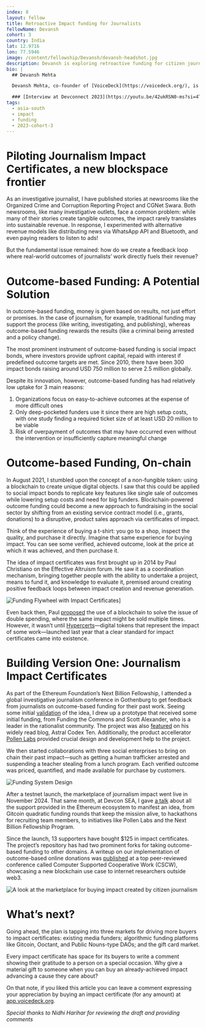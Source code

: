 ```yaml
---
index: 8
layout: fellow
title: Retroactive Impact funding for Journalists
fellowName: Devansh
cohort: 3
country: India
lat: 12.9716
lon: 77.5946
image: /content/fellowship/Devansh/devansh-headshot.jpg
description: Devansh is exploring retroactive funding for citizen journalists using the hypercerts standard.
bio: |
  ## Devansh Mehta

  Devansh Mehta, co-founder of [VoiceDeck](https://voicedeck.org/), is interested in mapping out public good impact space. Impact methodologies and markets for environmental use cases are well-documented mechanisms, but sometimes 'impact' wanders into more subjective territory: Investigative journalism, for example, is undoubtedly a public good. How can the real work of journalists be documented and valued in a way that fits into the right funding mechanism? Devansh will work with citizen journalism newsrooms to explore methodologies of impact documentation using the [hypercerts standard](https://hypercerts.org/), with an aim to find a good mechanism of retroactive funding for positive social outcomes.

  ### [Interview at Devconnect 2023](https://youtu.be/42ukRSN0-ms?si=4T4ud4CDUmIkPsii)
tags:
  - asia-south
  - impact
  - funding
  - 2023-cohort-3
---
```


# **Piloting Journalism Impact Certificates, a new blockspace frontier**

As an investigative journalist, I have published stories at newsrooms like the Organized Crime and Corruption Reporting Project and CGNet Swara. Both newsrooms, like many investigative outlets, face a common problem: while many of their stories create tangible outcomes, the impact rarely translates into sustainable revenue. In response, I experimented with alternative revenue models like distributing news via WhatsApp API and Bluetooth, and even paying readers to listen to ads!

But the fundamental issue remained: how do we create a feedback loop where real-world outcomes of journalists’ work directly fuels their revenue?

# Outcome-based Funding: A Potential Solution

In outcome-based funding, money is given based on results, not just effort or promises. In the case of journalism, for example, traditional funding may support the process (like writing, investigating, and publishing), whereas outcome-based funding rewards the results (like a criminal being arrested and a policy change). 

The most prominent instrument of outcome-based funding is social impact bonds, where investors provide upfront capital, repaid with interest if predefined outcome targets are met. Since 2010, there have been 300 impact bonds raising around USD 750 million to serve 2.5 million globally. 

Despite its innovation, however, outcome-based funding has had relatively low uptake for 3 main reasons:

1. Organizations focus on easy-to-achieve outcomes at the expense of more difficult ones  
2. Only deep-pocketed funders use it since there are high setup costs, with one study finding a required ticket size of at least USD 20 million to be viable  
3. Risk of overpayment of outcomes that may have occurred even without the intervention or insufficiently capture meaningful change

# Outcome-based Funding, On-chain

In August 2021, I stumbled upon the concept of a non-fungible token: using a blockchain to create unique digital objects. I saw that this could be applied to social impact bonds to replicate key features like single sale of outcomes while lowering setup costs and need for big funders. Blockchain-powered outcome funding could become a new approach to fundraising in the social sector by shifting from an existing service contract model (i.e., grants, donations) to a disruptive, product sales approach via certificates of impact. 

Think of the experience of buying a t-shirt: you go to a shop, inspect the quality, and purchase it directly. Imagine that same experience for buying impact. You can see some verified, achieved outcome, look at the price at which it was achieved, and then purchase it. 

The idea of impact certificates was first brought up in 2014 by Paul Christiano on the Effective Altruism forum. He saw it as a coordination mechanism, bringing together people with the ability to undertake a project, means to fund it, and knowledge to evaluate it, premised around creating positive feedback loops between impact creation and revenue generation.

![Funding Flywheel with Impact Certificates](https://storage.googleapis.com/ethereum-hackmd/upload_39d68f98054e596978ae20bbfc754f7e.png)]

Even back then, Paul [proposed](https://paulfchristiano.medium.com/certificates-of-impact-34fa4621481e) the use of a blockchain to solve the issue of double spending, where the same impact might be sold multiple times. However, it wasn’t until [Hypercerts](https://www.hypercerts.org/)—digital tokens that represent the impact of some work—launched last year that a clear standard for impact certificates came into existence.

# Building Version One: Journalism Impact Certificates

As part of the Ethereum Foundation’s Next Billion Fellowship, I attended a global investigative journalism conference in Gothenburg to get feedback from journalists on outcome-based funding for their past work. Seeing some initial [validation](https://x.com/TheDevanshMehta/status/1708818000093294810) of the idea, I drew up a prototype that received some initial funding, from Funding the Commons and Scott Alexander, who is a leader in the rationalist community. The project was also [featured](https://www.astralcodexten.com/p/impact-market-mini-grants-results?hide_intro_popup=true) on his widely read blog, Astral Codex Ten. Additionally, the product accellerator [Pollen Labs](https://pollenlabs.org/) provided crucial design and development help to the project.

We then started collaborations with three social enterprises to bring on chain their past impact—such as getting a human trafficker arrested and suspending a teacher stealing from a lunch program. Each verified outcome was priced, quantified, and made available for purchase by customers.

![Funding System Design](https://storage.googleapis.com/ethereum-hackmd/upload_48d1de4ec58f2f2dcc5ea2361b31ea09.png)

After a testnet launch, the marketplace of journalism impact went live in November 2024\. That same month, at Devcon SEA, I gave [a talk](https://app.devcon.org/schedule/SJE7VP) about all the support provided in the Ethereum ecosystem to manifest an idea, from Gitcoin quadratic funding rounds that keep the mission alive, to hackathons for recruiting team members, to initiatives like Pollen Labs and the Next Billion Fellowship Program. 

Since the launch, 13 supporters have bought $125 in impact certificates. The project’s repository has had two prominent forks for taking outcome-based funding to other domains. A writeup on our implementation of outcome-based online donations was [published](https://dl.acm.org/doi/abs/10.1145/3678884.3687146) at a top peer-reviewed conference called Computer Supported Cooperative Work (CSCW), showcasing a new blockchain use case to internet researchers outside web3.

![A look at the marketplace for buying impact created by citizen journalism
](https://storage.googleapis.com/ethereum-hackmd/upload_af874230af1545217fb9230c8bfc89a3.png)

# What’s next? 

Going ahead, the plan is tapping into three markets for driving more buyers to impact certificates: existing media funders; algorithmic funding platforms like Gitcoin, Ooctant, and Public Nouns-type DAOs; and the gift card market.

Every impact certificate has space for its buyers to write a comment showing their gratitude to a person on a special occasion. Why give a material gift to someone when you can buy an already-achieved impact advancing a cause they care about?

On that note, if you liked this article you can leave a comment expressing your appreciation by buying an impact certificate (for any amount) at [app.voicedeck.org](http://app.voicedeck.org/).

*Special thanks to Nidhi Harihar for reviewing the draft and providing comments*
